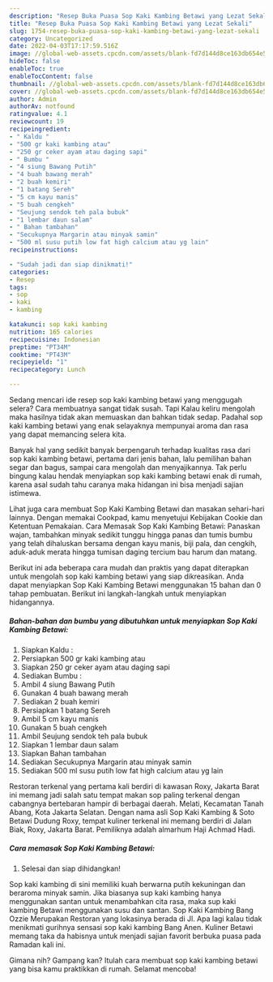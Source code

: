 ```yaml
---
description: "Resep Buka Puasa Sop Kaki Kambing Betawi yang Lezat Sekali"
title: "Resep Buka Puasa Sop Kaki Kambing Betawi yang Lezat Sekali"
slug: 1754-resep-buka-puasa-sop-kaki-kambing-betawi-yang-lezat-sekali
category: Uncategorized
date: 2022-04-03T17:17:59.516Z
image: //global-web-assets.cpcdn.com/assets/blank-fd7d144d8ce163db654e5a02c40b08a2775adb7897d16e4062681dc7e1b2800f.png
hideToc: false
enableToc: true
enableTocContent: false
thumbnail: //global-web-assets.cpcdn.com/assets/blank-fd7d144d8ce163db654e5a02c40b08a2775adb7897d16e4062681dc7e1b2800f.png
cover: //global-web-assets.cpcdn.com/assets/blank-fd7d144d8ce163db654e5a02c40b08a2775adb7897d16e4062681dc7e1b2800f.png
author: Admin
authorAv: notfound
ratingvalue: 4.1
reviewcount: 19
recipeingredient:
- " Kaldu "
- "500 gr kaki kambing atau"
- "250 gr ceker ayam atau daging sapi"
- " Bumbu "
- "4 siung Bawang Putih"
- "4 buah bawang merah"
- "2 buah kemiri"
- "1 batang Sereh"
- "5 cm kayu manis"
- "5 buah cengkeh"
- "Seujung sendok teh pala bubuk"
- "1 lembar daun salam"
- " Bahan tambahan"
- "Secukupnya Margarin atau minyak samin"
- "500 ml susu putih low fat high calcium atau yg lain"
recipeinstructions:

- "Sudah jadi dan siap dinikmati!"
categories:
- Resep
tags:
- sop
- kaki
- kambing

katakunci: sop kaki kambing 
nutrition: 165 calories
recipecuisine: Indonesian
preptime: "PT34M"
cooktime: "PT43M"
recipeyield: "1"
recipecategory: Lunch

---
```



Sedang mencari ide resep sop kaki kambing betawi yang menggugah selera? Cara membuatnya sangat tidak susah. Tapi Kalau keliru mengolah maka hasilnya tidak akan memuaskan dan bahkan tidak sedap. Padahal sop kaki kambing betawi yang enak selayaknya mempunyai aroma dan rasa yang dapat memancing selera kita.


Banyak hal yang sedikit banyak berpengaruh terhadap kualitas rasa dari sop kaki kambing betawi, pertama dari jenis bahan, lalu pemilihan bahan segar dan bagus, sampai cara mengolah dan menyajikannya. Tak perlu bingung kalau hendak menyiapkan sop kaki kambing betawi enak di rumah, karena asal sudah tahu caranya maka hidangan ini bisa menjadi sajian istimewa.

Lihat juga cara membuat Sop Kaki Kambing Betawi dan masakan sehari-hari lainnya. Dengan memakai Cookpad, kamu menyetujui Kebijakan Cookie dan Ketentuan Pemakaian. Cara Memasak Sop Kaki Kambing Betawi: Panaskan wajan, tambahkan minyak sedikit tunggu hingga panas dan tumis bumbu yang telah dihaluskan bersama dengan kayu manis, biji pala, dan cengkih, aduk-aduk merata hingga tumisan daging tercium bau harum dan matang.


Berikut ini ada beberapa cara mudah dan praktis yang dapat diterapkan untuk mengolah sop kaki kambing betawi yang siap dikreasikan. Anda dapat menyiapkan Sop Kaki Kambing Betawi menggunakan 15 bahan dan 0 tahap pembuatan. Berikut ini langkah-langkah untuk menyiapkan hidangannya.

<!--inarticleads1-->

##### Bahan-bahan dan bumbu yang dibutuhkan untuk menyiapkan Sop Kaki Kambing Betawi:

1. Siapkan  Kaldu :
1. Persiapkan 500 gr kaki kambing atau
1. Siapkan 250 gr ceker ayam atau daging sapi
1. Sediakan  Bumbu :
1. Ambil 4 siung Bawang Putih
1. Gunakan 4 buah bawang merah
1. Sediakan 2 buah kemiri
1. Persiapkan 1 batang Sereh
1. Ambil 5 cm kayu manis
1. Gunakan 5 buah cengkeh
1. Ambil Seujung sendok teh pala bubuk
1. Siapkan 1 lembar daun salam
1. Siapkan  Bahan tambahan
1. Sediakan Secukupnya Margarin atau minyak samin
1. Sediakan 500 ml susu putih low fat high calcium atau yg lain


Restoran terkenal yang pertama kali berdiri di kawasan Roxy, Jakarta Barat ini memang jadi salah satu tempat makan sop paling terkenal dengan cabangnya bertebaran hampir di berbagai daerah. Melati, Kecamatan Tanah Abang, Kota Jakarta Selatan. Dengan nama asli Sop Kaki Kambing &amp; Soto Betawi Dudung Roxy, tempat kuliner terkenal ini memang berdiri di Jalan Biak, Roxy, Jakarta Barat. Pemiliknya adalah almarhum Haji Achmad Hadi. 

<!--inarticleads2-->

##### Cara memasak Sop Kaki Kambing Betawi:


1. Selesai dan siap dihidangkan!

Sop kaki kambing di sini memiliki kuah berwarna putih kekuningan dan beraroma minyak samin. Jika biasanya sup kaki kambing hanya menggunakan santan untuk menambahkan cita rasa, maka sup kaki kambing Betawi menggunakan susu dan santan. Sop Kaki Kambing Bang Ozzie Merupakan Restoran yang lokasinya berada di Jl. Apa lagi kalau tidak menikmati gurihnya sensasi sop kaki kambing Bang Anen. Kuliner Betawi memang taka da habisnya untuk menjadi sajian favorit berbuka puasa pada Ramadan kali ini. 

Gimana nih? Gampang kan? Itulah cara membuat sop kaki kambing betawi yang bisa kamu praktikkan di rumah. Selamat mencoba!
